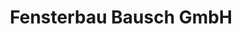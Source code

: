 ---
title: "Fensterbau Bausch GmbH"
url: /vaihingen-an-der-enz/fensterbau-bausch-gmbh/
shop: Glaserei
---